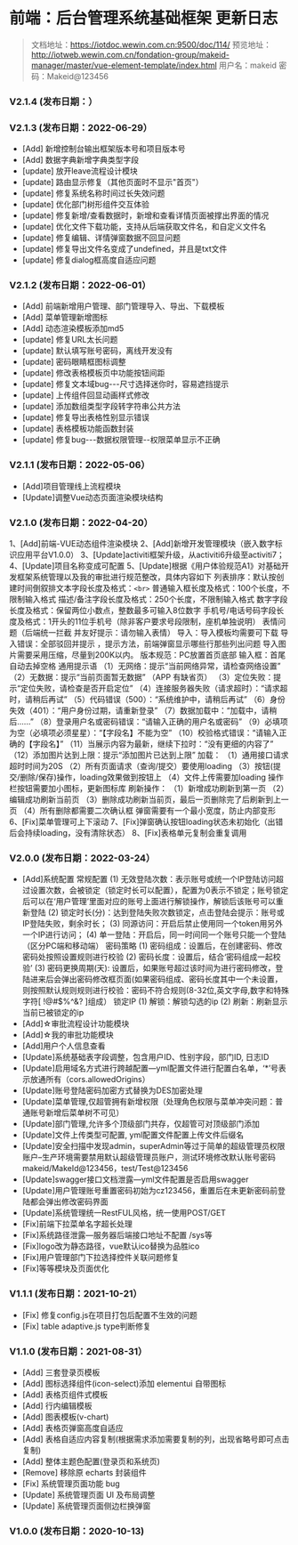 # 前端：后台管理系统基础框架 更新日志

> 文档地址：https://iotdoc.wewin.com.cn:9500/doc/114/
> 预览地址：http://iotweb.wewin.com.cn/fondation-group/makeid-manager/master/vue-element-template/index.html
> 用户名：makeid 密码：Makeid@123456

### V2.1.4 (发布日期：）

### V2.1.3 (发布日期：2022-06-29）
 - [Add] 新增控制台输出框架版本号和项目版本号
 - [Add] 数据字典新增字典类型字段
 - [update] 放开leave流程设计模块
 - [update] 路由显示修复（其他页面时不显示"首页"）
 - [update] 修复系统名称时间过长失效问题
 - [update] 优化部门树形组件交互体验
 - [update] 修复新增/查看数据时，新增和查看详情页面被撑出界面的情况
 - [update] 优化文件下载功能，支持从后端获取文件名，和自定义文件名
 - [update] 修复编辑、详情弹窗数据不回显问题
 - [update] 修复导出文件名变成了undefined，并且是txt文件
 - [update] 修复dialog框高度自适应问题
 
### V2.1.2 (发布日期：2022-06-01）

 - [Add] 前端新增用户管理、部门管理导入、导出、下载模板
 - [Add] 菜单管理新增图标
 - [Add] 动态渲染模板添加md5
 - [update] 修复URL太长问题
 - [update] 默认填写账号密码，离线开发没有
 - [update] 密码眼睛框图标调整
 - [update] 修改表格模板页中功能按钮间距
 - [update] 修复文本域bug---尺寸选择迷你时，容易遮挡提示
 - [update] 上传组件回显动画样式修改
 - [update] 添加数组类型字段转字符串公共方法
 - [update] 修复导出表格性别显示错误
 - [update] 表格模板功能函数封装
 - [update] 修复bug---数据权限管理--权限菜单显示不正确

### V2.1.1 (发布日期：2022-05-06）

- [Add]项目管理线上流程模块
- [Update]调整Vue动态页面渲染模块结构

### V2.1.0 (发布日期：2022-04-20）

1、[Add]前端-VUE动态组件渲染模块
2、[Add]新增开发管理模块（嵌入数字标识应用平台V1.0.0）
3、[Update]activiti框架升级，从activiti6升级至activiti7；
4、[Update]项目名称变成可配置
5、[Update]根据《用户体验规范A1》对基础开发框架系统管理以及我的审批进行规范整改，具体内容如下
  列表排序：默认按创建时间倒叙排文本字段长度及格式：`<br>`
  普通输入框长度及格式：100个长度，不限制输入格式
  描述/备注字段长度及格式：250个长度，不限制输入格式
  数字字段长度及格式：保留两位小数点，整数最多可输入8位数字
  手机号/电话号码字段长度及格式：1开头的11位手机号（除非客户要求号段限制，座机单独说明）
  表情问题（后端统一拦截 并友好提示：请勿输入表情）
  导入：导入模板均需要可下载
  导入错误：全部驳回并提示 ，提示方法，前端弹窗显示哪些行那些列出问题
  导入图片需要采用压缩，尽量到200K以内。
  版本规范：PC放置首页底部
  输入框：首尾自动去掉空格
  通用提示语
  （1）无网络：提示“当前网络异常，请检查网络设置”
  （2）无数据：提示“当前页面暂无数据” （APP 有缺省页）
  （3）定位失败：提示“定位失败，请检查是否开启定位”
  （4）连接服务器失败（请求超时）：“请求超时，请稍后再试”
  （5）代码错误（500）：“系统维护中，请稍后再试”
  （6）身份失效（401）：“用户身份过期，请重新登录”
  （7）数据加载中：“加载中，请稍后......”
  （8）登录用户名或密码错误：“请输入正确的用户名或密码”
  （9）必填项为空（必填项必须星星）：“【字段名】不能为空”
  （10）校验格式错误：“请输入正确的【字段名】”
  （11）当展示内容为最新，继续下拉时：“没有更细的内容了”
  （12）添加图片达到上限：提示“添加图片已达到上限”
  加载：
  （1）通用接口请求超时时间为20S
  （2）所有页面请求（查询/提交）要使用loading
  （3）按钮(提交/删除/保存)操作，loading效果做到按钮上
  （4）文件上传需要加loading
  操作栏按钮需要加小图标，更新图标库
  刷新操作：
  （1）新增成功刷新到第一页
  （2）编辑成功刷新当前页
  （3）删除成功刷新当前页，最后一页删除完了后刷新到上一页
  （4）所有删除都需要二次确认框
  弹窗需要有一个最小宽度，防止内部变形
6、[Fix]菜单管理可上下滚动
7、[Fix]弹窗确认按钮loading状态未初始化（出错后会持续loading，没有清除状态）
8、[Fix]表格单元复制会重复调用


### V2.0.0 (发布日期：2022-03-24）

- [Add]系统配置
  常规配置
  (1) 无效登陆次数：表示账号或统一个IP登陆访问超过设置次数，会被锁定（锁定时长可以配置），配置为0表示不锁定；账号锁定后可以在‘用户管理’里面对应的账号上面进行解锁操作，解锁后该账号可以重新登陆
  (2) 锁定时长(分)：达到登陆失败次数锁定，点击登陆会提示：账号或IP登陆失败，剩余时长；
  (3) 同源访问：开启后禁止使用同一个token用另外一个IP进行访问；
  (4) 单一登陆：开启后，同一时间同一个账号只能一个登陆（区分PC端和移动端）
  密码策略
  (1) 密码组成：设置后，在创建密码、修改密码处按照设置规则进行校验
  (2) 密码长度：设置后，结合‘密码组成一起校验’
  (3) 密码更换周期(天): 设置后，如果账号超过该时间为进行密码修改，登陆进来后会弹出密码修改框页面(如果密码组成、密码长度其中一个未设置，则按照默认规则规则进行校验：密码不符合规则(8-32位,英文字母,数字和特殊字符[ !@#$%^&? ]组成）
  锁定IP
  (1) 解锁：解锁勾选的ip
  (2) 刷新：刷新显示当前已被锁定的ip
- [Add]☆审批流程设计功能模块
- [Add]☆我的审批功能模块
- [Add]用户个人信息查看
- [Update]系统基础表字段调整，包含用户ID、性别字段，部门ID, 日志ID
- [Update]启用域名方式进行跨越配置—yml配置文件进行配置白名单，‘*’号表示放通所有（cors.allowedOrigins）
- [Update]账号登陆密码加密方式替换为DES加密处理
- [Update]菜单管理,仅超管拥有新增权限（处理角色权限与菜单冲突问题：普通账号新增后菜单树不可见）
- [Update]部门管理,允许多个顶级部门共存，仅超管可对顶级部门添加
- [Update]文件上传类型可配置, yml配置文件配置上传文件后缀名
- [Update]安全扫描中发现admin，superAdmin等过于简单的超级管理员权限账户–生产环境需要禁用默认超级管理员账户，测试环境修改默认账号密码makeid/MakeId@123456，test/Test@123456
- [Update]swagger接口文档泄露—yml文件配置是否启用swagger
- [Update]用户管理账号重置密码初始为cz123456，重置后在未更新密码前登陆都会弹出修改密码界面
- [Update]系统管理统一RestFUL风格，统一使用POST/GET
- [Fix]前端下拉菜单名字超长处理
- [Fix]系统路径泄露—服务器后端接口地址不配置 /sys等
- [Fix]logo改为静态路径，vue默认ico替换为品胜ico
- [Fix]用户管理部门下拉选择控件关联问题修复
- [Fix]等等模块及页面优化

### V1.1.1 (发布日期：2021-10-21）

- [Fix] 修复config.js在项目打包后配置不生效的问题
- [Fix] table adaptive.js type判断修复

### V1.1.0 (发布日期：2021-08-31）

- [Add] 三套登录页模板
- [Add] 图标选择组件(icon-select)添加 elementui 自带图标
- [Add] 表格页组件式模板
- [Add] 行内编辑模板
- [Add] 图表模板(v-chart)
- [Add] 表格页弹窗高度自适应
- [Add] 表格自适应内容复制(根据需求添加需要复制的列，出现省略号即可点击复制)
- [Add] 整体主题色配置(登录页和系统页)
- [Remove] 移除原 echarts 封装组件
- [Fix] 系统管理页面功能 bug
- [Update] 系统管理页面 UI 及布局调整
- [Update] 系统管理页面侧边栏换弹窗

### V1.0.0 (发布日期：2020-10-13)